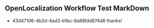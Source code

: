 ## OpenLocalization Workflow Test MarkDown
* 43d47106-4b2d-4ad3-b1bc-8a88fdd874d8 
thanks!<!--HONumber=Mar16_HO3-->
